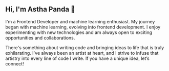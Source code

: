 ## Hi, I'm Astha Panda 👋

I'm a Frontend Developer and machine learning enthusiast. My journey began with machine learning, evolving into frontend development. I enjoy experimenting with new technologies and am always open to exciting opportunities and collaborations.

There's something about writing code and bringing ideas to life that is truly exhilarating. I've always been an artist at heart, and I strive to infuse that artistry into every line of code I write. If you have a unique idea, let’s connect!

<!--
**Astha062902/Astha062902** is a ✨ _special_ ✨ repository because its `README.md` (this file) appears on your GitHub profile.

Here are some ideas to get you started:

- 🔭 I’m currently working on ...
- 🌱 I’m currently learning ...
- 👯 I’m looking to collaborate on ...
- 🤔 I’m looking for help with ...
- 💬 Ask me about ...
- 📫 How to reach me: ...
- 😄 Pronouns: ...
- ⚡ Fun fact: ...
-->
